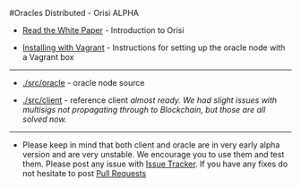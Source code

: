 #Oracles Distributed - Orisi ALPHA

* [Read the White Paper](https://github.com/orisi/wiki/wiki/Orisi-White-Paper) - Introduction to Orisi

* [Installing with Vagrant](./INSTALL.md) - Instructions for setting up the oracle node with a Vagrant box 

---------------------

* [./src/oracle](./src/oracle) - oracle node source

* [./src/client](./src/client) - reference client _almost ready. We had slight issues with multisigs not propagating through to Blockchain, but those are all solved now._

---------------------

* Please keep in mind that both client and oracle are in very early alpha version and are very unstable. We encourage you to use them and test them. Please post any issue with [Issue Tracker](https://github.com/orisi/orisi/issues). If you have any fixes do not hesitate to post [Pull Requests](https://github.com/orisi/orisi/pulls)

